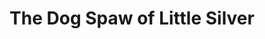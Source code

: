 ---
title: "The Dog Spaw of Little Silver"
url: /little-silver/the-dog-spaw-of-little-silver/
shop: Allgemein
---